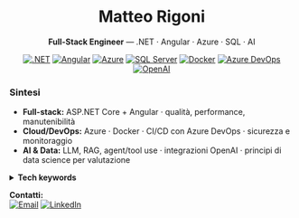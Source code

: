 <div align="center">

# Matteo Rigoni  
**Full-Stack Engineer** — .NET · Angular · Azure · SQL · AI

[![.NET](https://img.shields.io/badge/.NET-512BD4?logo=dotnet&logoColor=white)]()
[![Angular](https://img.shields.io/badge/Angular-DD0031?logo=angular&logoColor=white)]()
[![Azure](https://img.shields.io/badge/Microsoft_Azure-0078D4?logo=microsoftazure&logoColor=white)]()
[![SQL Server](https://img.shields.io/badge/SQL%20Server-CC2927?logo=microsoftsqlserver&logoColor=white)]()
[![Docker](https://img.shields.io/badge/Docker-2496ED?logo=docker&logoColor=white)]()
[![Azure DevOps](https://img.shields.io/badge/Azure_DevOps-0078D7?logo=azuredevops&logoColor=white)]()
[![OpenAI](https://img.shields.io/badge/OpenAI-000000?logo=openai&logoColor=white)]()

</div>

### Sintesi
- **Full-stack:** ASP.NET Core + Angular · qualità, performance, manutenibilità  
- **Cloud/DevOps:** Azure · Docker · CI/CD con Azure DevOps · sicurezza e monitoraggio  
- **AI & Data:** LLM, RAG, agent/tool use · integrazioni OpenAI · principi di data science per valutazione

<details>
  <summary><b>Tech keywords</b></summary>
  
  `C#` `ASP.NET Core` `Angular` `TypeScript` `Azure` `SQL Server` `Azure SQL`  
  `Docker` `Azure DevOps` `Service Bus` `Storage` `CI/CD` `LLM` `RAG` `Agents` `Observability`
</details>

**Contatti:**  
[![Email](https://img.shields.io/badge/Email-matteo.rigoni2%40gmail.com-informational)](mailto:matteo.rigoni2@gmail.com)
[![LinkedIn](https://img.shields.io/badge/LinkedIn-matteo--rigoni-blue?logo=linkedin)](https://www.linkedin.com/in/matteo-rigoni-63440b114/)



<!---
MatteoRigoni/MatteoRigoni is a ✨ special ✨ repository because its `README.md` (this file) appears on your GitHub profile.
You can click the Preview link to take a look at your changes.
--->
